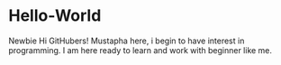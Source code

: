 # Hello-World
Newbie 
Hi GitHubers!
Mustapha here, i begin to have interest in programming.
I am here ready to learn and work with beginner like me.
